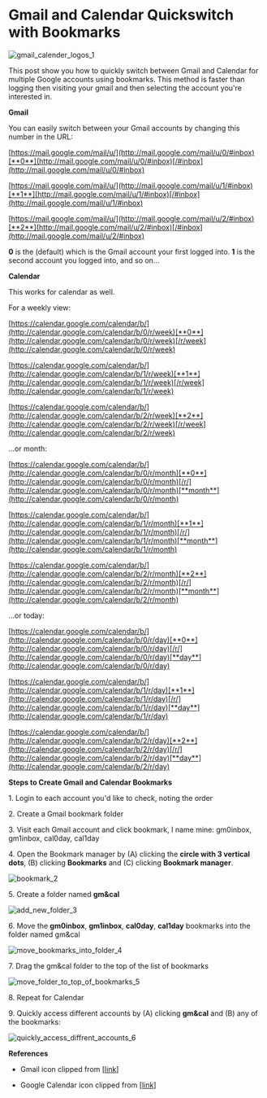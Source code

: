 # Gmail and Calendar Quickswitch with Bookmarks

![gmail_calender_logos_1](gmail_calender_logos_1.png)

This post show you how to quickly switch between Gmail and Calendar for multiple Google accounts using bookmarks. This method is faster than logging then visiting your gmail and then selecting the account you're interested in.

**Gmail**

You can easily switch between your Gmail accounts by changing this number in the URL:  

[https://mail.google.com/mail/u/](http://mail.google.com/mail/u/0/#inbox)[**0**](http://mail.google.com/mail/u/0/#inbox)[/#inbox](http://mail.google.com/mail/u/0/#inbox)

[https://mail.google.com/mail/u/](http://mail.google.com/mail/u/1/#inbox)[**1**](http://mail.google.com/mail/u/1/#inbox)[/#inbox](http://mail.google.com/mail/u/1/#inbox)

[https://mail.google.com/mail/u/](http://mail.google.com/mail/u/2/#inbox)[**2**](http://mail.google.com/mail/u/2/#inbox)[/#inbox](http://mail.google.com/mail/u/2/#inbox)

**0** is the (default) which is the Gmail account your first logged into. **1** is the second account you logged into, and so on...

**Calendar**

This works for calendar as well.

For a weekly view:

[https://calendar.google.com/calendar/b/](http://calendar.google.com/calendar/b/0/r/week)[**0**](http://calendar.google.com/calendar/b/0/r/week)[/r/week](http://calendar.google.com/calendar/b/0/r/week)

[https://calendar.google.com/calendar/b/](http://calendar.google.com/calendar/b/1/r/week)[**1**](http://calendar.google.com/calendar/b/1/r/week)[/r/week](http://calendar.google.com/calendar/b/1/r/week)

[https://calendar.google.com/calendar/b/](http://calendar.google.com/calendar/b/2/r/week)[**2**](http://calendar.google.com/calendar/b/2/r/week)[/r/week](http://calendar.google.com/calendar/b/2/r/week)

...or month:

[https://calendar.google.com/calendar/b/](http://calendar.google.com/calendar/b/0/r/month)[**0**](http://calendar.google.com/calendar/b/0/r/month)[/r/](http://calendar.google.com/calendar/b/0/r/month)[**month**](http://calendar.google.com/calendar/b/0/r/month)

[https://calendar.google.com/calendar/b/](http://calendar.google.com/calendar/b/1/r/month)[**1**](http://calendar.google.com/calendar/b/1/r/month)[/r/](http://calendar.google.com/calendar/b/1/r/month)[**month**](http://calendar.google.com/calendar/b/1/r/month)

[https://calendar.google.com/calendar/b/](http://calendar.google.com/calendar/b/2/r/month)[**2**](http://calendar.google.com/calendar/b/2/r/month)[/r/](http://calendar.google.com/calendar/b/2/r/month)[**month**](http://calendar.google.com/calendar/b/2/r/month)

...or today:

[https://calendar.google.com/calendar/b/](http://calendar.google.com/calendar/b/0/r/day)[**0**](http://calendar.google.com/calendar/b/0/r/day)[/r/](http://calendar.google.com/calendar/b/0/r/day)[**day**](http://calendar.google.com/calendar/b/0/r/day)

[https://calendar.google.com/calendar/b/](http://calendar.google.com/calendar/b/1/r/day)[**1**](http://calendar.google.com/calendar/b/1/r/day)[/r/](http://calendar.google.com/calendar/b/1/r/day)[**day**](http://calendar.google.com/calendar/b/1/r/day)

[https://calendar.google.com/calendar/b/](http://calendar.google.com/calendar/b/2/r/day)[**2**](http://calendar.google.com/calendar/b/2/r/day)[/r/](http://calendar.google.com/calendar/b/2/r/day)[**day**](http://calendar.google.com/calendar/b/2/r/day)

**Steps to Create Gmail and Calendar Bookmarks**

1\. Login to each account you'd like to check, noting the order

2\. Create a Gmail bookmark folder

3\. Visit each Gmail account and click bookmark, I name mine: gm0inbox, gm1inbox, cal0day, cal1day

4\. Open the Bookmark manager by (A) clicking the **circle with 3 vertical dots**, (B) clicking **Bookmarks** and (C) clicking **Bookmark manager**.

![bookmark_2](bookmark_2.png)

5\. Create a folder named **gm&cal**

![add_new_folder_3](add_new_folder_3.png)

6\. Move the **gm0inbox**, **gm1inbox**, **cal0day**, **cal1day** bookmarks into the folder named gm&cal

![move_bookmarks_into_folder_4](move_bookmarks_into_folder_4.png)

7\. Drag the gm&cal folder to the top of the list of bookmarks

![move_folder_to_top_of_bookmarks_5](move_folder_to_top_of_bookmarks_5.png)

8\. Repeat for Calendar

9\. Quickly access different accounts by (A) clicking **gm&cal** and (B) any of the bookmarks:

![quickly_access_diffrent_accounts_6](quickly_access_diffrent_accounts_6.png)

**References**

-   Gmail icon clipped from \[[link](http://goo.gl/images/wqEeKs)\]
    
-   Google Calendar icon clipped from \[[link](http://goo.gl/images/Ed7Nuw)\]